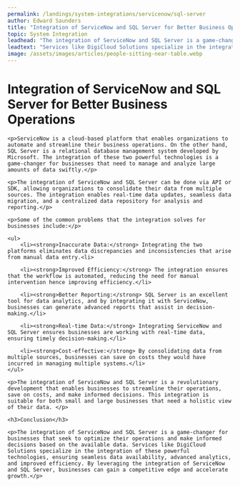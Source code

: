 ```yaml
---
permalink: /landings/system-integrations/servicenow/sql-server
author: Edward Saunders
title: "Integration of ServiceNow and SQL Server for Better Business Operations"
topic: System Integration
leadhead: "The integration of ServiceNow and SQL Server is a game-changer for businesses that seek to optimize their operations and make informed decisions based on the available data"
leadtext: "Services like DigiCloud Solutions specialize in the integration of these powerful technologies, ensuring seamless data availability, advanced analytics, and improved efficiency. By leveraging the integration of ServiceNow and SQL Server, businesses can gain a competitive edge and accelerate growth."
image: /assets/images/articles/people-sitting-near-table.webp
---
```

<div class="arttext">	<h1>Integration of ServiceNow and SQL Server for Better Business Operations</h1>
	
	<p>ServiceNow is a cloud-based platform that enables organizations to automate and streamline their business operations. On the other hand, SQL Server is a relational database management system developed by Microsoft. The integration of these two powerful technologies is a game-changer for businesses that need to manage and analyze large amounts of data swiftly.</p>
	
	<p>The integration of ServiceNow and SQL Server can be done via API or SDK, allowing organizations to consolidate their data from multiple sources. The integration enables real-time data updates, seamless data migration, and a centralized data repository for analysis and reporting.</p>

    <p>Some of the common problems that the integration solves for businesses include:</p>

	<ul>
		<li><strong>Inaccurate Data:</strong> Integrating the two platforms eliminates data discrepancies and inconsistencies that arise from manual data entry.<li>

		<li><strong>Improved Efficiency:</strong> The integration ensures that the workflow is automated, reducing the need for manual intervention hence improving efficiency.</li>

		<li><strong>Better Reporting:</strong> SQL Server is an excellent tool for data analytics, and by integrating it with ServiceNow, businesses can generate advanced reports that assist in decision-making.</li>

		<li><strong>Real-time Data:</strong> Integrating ServiceNow and SQL Server ensures businesses are working with real-time data, ensuring timely decision-making.</li>

		<li><strong>Cost-effective:</strong> By consolidating data from multiple sources, businesses can save on costs they would have incurred in managing multiple systems.</li>
	</ul>

	<p>The integration of ServiceNow and SQL Server is a revolutionary development that enables businesses to streamline their operations, save on costs, and make informed decisions. This integration is suitable for both small and large businesses that need a holistic view of their data. </p>

	<h3>Conclusion</h3>

	<p>The integration of ServiceNow and SQL Server is a game-changer for businesses that seek to optimize their operations and make informed decisions based on the available data. Services like DigiCloud Solutions specialize in the integration of these powerful technologies, ensuring seamless data availability, advanced analytics, and improved efficiency. By leveraging the integration of ServiceNow and SQL Server, businesses can gain a competitive edge and accelerate growth.</p>

</div>